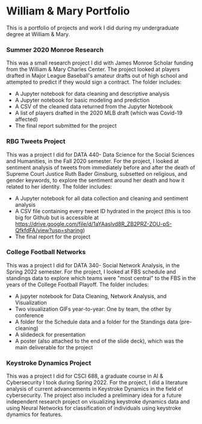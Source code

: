 # William & Mary Portfolio
This is a portfolio of projects and work I did during my undergraduate degree at William &amp; Mary.

### Summer 2020 Monroe Research  
This was a small research project I did with James Monroe Scholar funding from the William & Mary Charles Center. The project looked at players drafted in Major League Baseball's amateur drafts out of high school and attempted to predict if they would sign a contract. The folder includes:
- A Jupyter notebook for data cleaning and descriptive analysis  
- A Jupyter notebook for basic modeling and prediction  
- A CSV of the cleaned data returned from the Jupyter Notebook
- A list of players drafted in the 2020 MLB draft (which was Covid-19 affected)
- The final report submitted for the project  

### RBG Tweets Project
This was a project I did for DATA 440- Data Science for the Social Sciences and Humanities, in the Fall 2020 semester. For the project, I looked at sentiment analysis of tweets from immediately before and after the death of Supreme Court Justice Ruth Bader Ginsburg, subsetted on religious, and gender keywords, to explore the sentiment around her death and how it related to her identity. The folder includes:
- A Jupyter notebook for all  data collection and cleaning and sentiment analysis
- A CSV file containing every tweet ID hydrated in the project (this is too big for Github but is accessible at https://drive.google.com/file/d/1aYAaslvd8R_ZB2PRZ-ZOU-pS-QfkfdFA/view?usp=sharing)
- The final report for the project

### College Football Networks
This was a project I did for DATA 340- Social Network Analysis, in the Spring 2022 semester. For the project, I looked at FBS schedule and standings data to explore which teams were "most central" to the FBS in the years of the College Football Playoff. The folder includes:
- A jupyter notebook for Data Cleaning, Network Analysis, and Visualization
- Two visualization GIFs year-to-year: One by team, the other by conference
- A folder for the Schedule data and a folder for the Standings data (pre-cleaning)
- A slidedeck for presentation
- A poster (also attached to the end of the slide deck), which was the main deliverable for the project

### Keystroke Dynamics Project
This was a project I did for CSCI 688, a graduate course in AI & Cybersecurity I took during Spring 2022. For the project, I did a literature analysis of current advancements in Keystroke Dynamics in the field of cybersecurity. The project also included a preliminary idea for a future independent research project on visualizing keystroke dynamics data and using Neural Networks for classification of individuals using keystroke dynamics for features.

